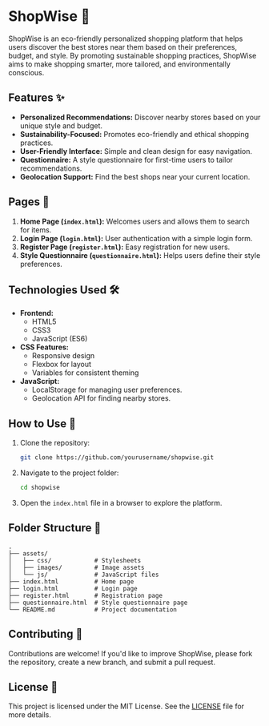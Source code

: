 # ShopWise 🌟

ShopWise is an eco-friendly personalized shopping platform that helps users discover the best stores near them based on their preferences, budget, and style. By promoting sustainable shopping practices, ShopWise aims to make shopping smarter, more tailored, and environmentally conscious.

## Features ✨

- **Personalized Recommendations:** Discover nearby stores based on your unique style and budget.
- **Sustainability-Focused:** Promotes eco-friendly and ethical shopping practices.
- **User-Friendly Interface:** Simple and clean design for easy navigation.
- **Questionnaire:** A style questionnaire for first-time users to tailor recommendations.
- **Geolocation Support:** Find the best shops near your current location.

## Pages 📄

1. **Home Page (`index.html`):** Welcomes users and allows them to search for items.
2. **Login Page (`login.html`):** User authentication with a simple login form.
3. **Register Page (`register.html`):** Easy registration for new users.
4. **Style Questionnaire (`questionnaire.html`):** Helps users define their style preferences.
   
## Technologies Used 🛠️

- **Frontend:**
  - HTML5
  - CSS3
  - JavaScript (ES6)
- **CSS Features:**
  - Responsive design
  - Flexbox for layout
  - Variables for consistent theming
- **JavaScript:**
  - LocalStorage for managing user preferences.
  - Geolocation API for finding nearby stores.

## How to Use 🚀

1. Clone the repository:
   ```bash
   git clone https://github.com/yourusername/shopwise.git
   ```
2. Navigate to the project folder:
   ```bash
   cd shopwise
   ```
3. Open the `index.html` file in a browser to explore the platform.

## Folder Structure 📂

```
.
├── assets/
│   ├── css/            # Stylesheets
│   ├── images/         # Image assets
│   └── js/             # JavaScript files
├── index.html          # Home page
├── login.html          # Login page
├── register.html       # Registration page
├── questionnaire.html  # Style questionnaire page
└── README.md           # Project documentation
```

## Contributing 🤝

Contributions are welcome! If you'd like to improve ShopWise, please fork the repository, create a new branch, and submit a pull request.

## License 📜

This project is licensed under the MIT License. See the [LICENSE](LICENSE) file for more details.
